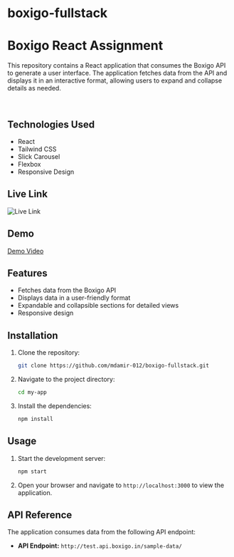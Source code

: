 # boxigo-fullstack

# Boxigo React Assignment

This repository contains a React application that consumes the Boxigo API to generate a user interface. The application fetches data from the API and displays it in an interactive format, allowing users to expand and collapse details as needed.

<br>

## Technologies Used
- React
- Tailwind CSS
- Slick Carousel
- Flexbox
- Responsive Design

## Live Link

![Live Link](https://boxigo-app-sepia.vercel.app/)

## Demo

[Demo Video](https://drive.google.com/file/d/1zysK3_oFSmcTnqy9KoJpOBPmTUgcZ3ty/view?usp=sharing)

## Features

- Fetches data from the Boxigo API
- Displays data in a user-friendly format
- Expandable and collapsible sections for detailed views
- Responsive design

## Installation

1. Clone the repository:

    ```bash
    git clone https://github.com/mdamir-012/boxigo-fullstack.git
    ```

2. Navigate to the project directory:

    ```bash
    cd my-app
    ```

3. Install the dependencies:

    ```bash
    npm install
    ```

## Usage

1. Start the development server:

    ```bash
    npm start
    ```

2. Open your browser and navigate to `http://localhost:3000` to view the application.

## API Reference

The application consumes data from the following API endpoint:

- **API Endpoint:** `http://test.api.boxigo.in/sample-data/`
